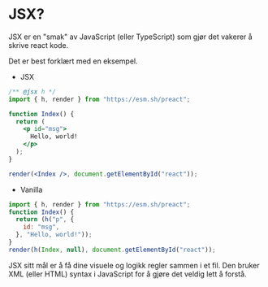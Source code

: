 # JSX?

JSX er en "smak" av JavaScript (eller TypeScript) som gjør det vakerer å skrive
react kode.

Det er best forklært med en eksempel.

- JSX

```jsx
/** @jsx h */
import { h, render } from "https://esm.sh/preact";

function Index() {
  return (
    <p id="msg">
      Hello, world!
    </p>
  );
}

render(<Index />, document.getElementById("react"));
```

- Vanilla

```js
import { h, render } from "https://esm.sh/preact";
function Index() {
  return (h("p", {
    id: "msg",
  }, "Hello, world!"));
}
render(h(Index, null), document.getElementById("react"));
```

JSX sitt mål er å få dine visuele og logikk regler sammen i et fil. Den bruker
XML (eller HTML) syntax i JavaScript for å gjøre det veldig lett å forstå.
